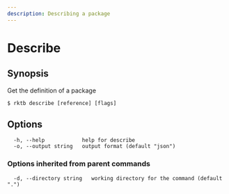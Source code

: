 ```yaml
---
description: Describing a package
---
```


# Describe

## Synopsis

Get the definition of a package

```shell-session
$ rktb describe [reference] [flags]
```

## Options

```shell-session
  -h, --help            help for describe
  -o, --output string   output format (default "json")
```

### Options inherited from parent commands

```shell-session
  -d, --directory string   working directory for the command (default ".")
```
